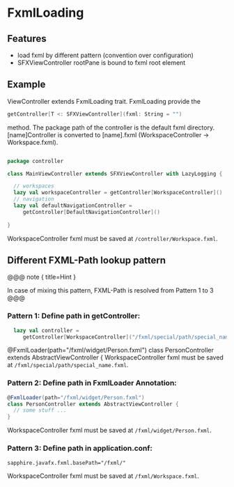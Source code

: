 # FxmlLoading

## Features

- load fxml by different pattern (convention over configuration)
- SFXViewController rootPane is bound to fxml root element

## Example

ViewController extends FxmlLoading trait.
FxmlLoading provide the
```scala
getController[T <: SFXViewController](fxml: String = "")
```
method. The package path of the controller is the default fxml directory.
[name]Controller is converted to [name].fxml (WorkspaceController -> Workspace.fxml).


```scala

package controller

class MainViewController extends SFXViewController with LazyLogging {

  // workspaces
  lazy val workspaceController = getController[WorkspaceController]()
  // navigation
  lazy val defaultNavigationController = 
     getController[DefaultNavigationController]()
  
}

```

WorkspaceController fxml must be saved at ```/controller/Workspace.fxml```.


## Different FXML-Path lookup pattern

@@@ note { title=Hint }

In case of mixing this pattern, FXML-Path is resolved from Pattern 1 to 3
@@@

### Pattern 1: Define path in getController:

```scala
  lazy val controller = 
     getController[WorkspaceController]("/fxml/special/path/special_name.fxml")
```
@FxmlLoader(path="/fxml/widget/Person.fxml")
class PersonController extends AbstractViewController {
WorkspaceController fxml must be saved at ```/fxml/special/path/special_name.fxml```.

### Pattern 2: Define path in FxmlLoader Annotation:

```scala
@FxmlLoader(path="/fxml/widget/Person.fxml")
class PersonController extends AbstractViewController {
  // some stuff ...
}
```
WorkspaceController fxml must be saved at ```/fxml/widget/Person.fxml```.


### Pattern 3: Define path in application.conf:

```
sapphire.javafx.fxml.basePath="/fxml/" 
```

WorkspaceController fxml must be saved at ```/fxml/Workspace.fxml```.





